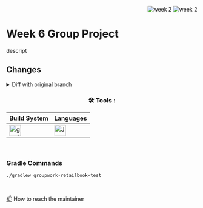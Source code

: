 <div align="right">
 
![week 2](https://img.shields.io/github/actions/workflow/status/Kyle-Gortych-Kenzie-Group-Work-T2/Week6GroupWork/main.yml?label=main) ![week 2](https://img.shields.io/github/actions/workflow/status/Kyle-Gortych-Kenzie-Group-Work-T2/Week6GroupWork/original.yml?label=original)

</div>

# Week 6 Group Project

descript

## Changes
<details>
<summary>Diff with original branch</summary>

<details>
<summary>blank.java</summary>
 
```diff
blank
```
</details>

</details>

<div align="center">
 
### :hammer_and_wrench: Tools :

| Build System | Languages |
| ------------ | --------- |
| <img src="https://img.shields.io/badge/Gradle-white?style=plastic&logo=gradle&logoColor=black" title="gradle" alt="gradle" height="30"/> | <img src="https://custom-icon-badges.demolab.com/badge/Java-white.svg?&sytle=plastic&logo=java" title="Java" alt="Java" height="30"/> |
</div>
<br>


### Gradle Commands 

```console
./gradlew groupwork-retailbook-test
```
<br>

<a href="your-gmail-link?">:mailbox:</a> How to reach the maintainer

